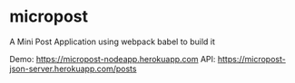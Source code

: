 # micropost
A Mini Post Application using webpack babel to build it

Demo: https://micropost-nodeapp.herokuapp.com
API: https://micropost-json-server.herokuapp.com/posts
